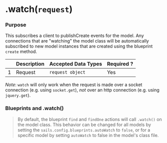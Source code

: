 # .watch(`request`)

### Purpose
This subscribes a client to publishCreate events for the model.  Any connections that are "watching" the model class will be automatically subscribed to new model instances that are created using the blueprint `create` method.

|   |     Description     | Accepted Data Types | Required ? |
|---|---------------------|---------------------|------------|
| 1 | Request   | `request object`  | Yes        |

*Note*: `watch` will only work when the request is made over a socket connection (e.g. using `socket.get`), *not* over an http connection (e.g. using `jquery.get`).

### Blueprints and .watch()
> By default, the blueprint `find` and `findOne` actions will call `.watch()` on the model class.  This behavior can be changed for all models by setting the `sails.config.blueprints.autoWatch` to `false`, or for a specific model by setting `autoWatch` to false in the model's class file.


<docmeta name="uniqueID" value="watch67265">
<docmeta name="methodType" value="pubsub">
<docmeta name="importance" value="undefined">
<docmeta name="displayName" value=".watch()">
